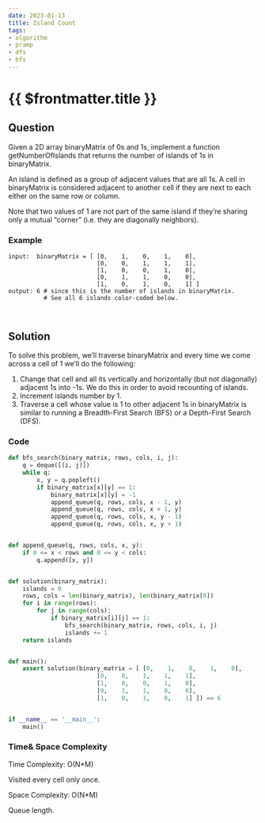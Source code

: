 ```yaml
---
date: 2023-01-13
title: Island Count
tags:
- algorithm
- pramp 
- dfs
- bfs
---
```

# {{ $frontmatter.title }}

## Question

Given a 2D array binaryMatrix of 0s and 1s, implement a function getNumberOfIslands that returns the number of islands of 1s in binaryMatrix.

An island is defined as a group of adjacent values that are all 1s. A cell in binaryMatrix is considered adjacent to another cell if they are next to each either on the same row or column. 

Note that two values of 1 are not part of the same island if they’re sharing only a mutual “corner”
(i.e. they are diagonally neighbors).





### Example
```
input:  binaryMatrix = [ [0,    1,    0,    1,    0],
                         [0,    0,    1,    1,    1],
                         [1,    0,    0,    1,    0],
                         [0,    1,    1,    0,    0],
                         [1,    0,    1,    0,    1] ]
output: 6 # since this is the number of islands in binaryMatrix.
          # See all 6 islands color-coded below.



```

## Solution 

To solve this problem, we’ll traverse binaryMatrix and every time we come across a cell of 1 we’ll do the following:
1. Change that cell and all its vertically and horizontally (but not diagonally) adjacent 1s into -1s.
 We do this in order to avoid recounting of islands.
2. Increment islands number by 1.
3. Traverse a cell whose value is 1 to other adjacent 1s in binaryMatrix is similar to running a 
Breadth-First Search (BFS) or a Depth-First Search (DFS).




### Code
```python
def bfs_search(binary_matrix, rows, cols, i, j):
    q = deque([(i, j)])
    while q:
        x, y = q.popleft()
        if binary_matrix[x][y] == 1:
            binary_matrix[x][y] = -1
            append_queue(q, rows, cols, x - 1, y)
            append_queue(q, rows, cols, x + 1, y)
            append_queue(q, rows, cols, x, y - 1)
            append_queue(q, rows, cols, x, y + 1)


def append_queue(q, rows, cols, x, y):
    if 0 <= x < rows and 0 <= y < cols:
        q.append([x, y])


def solution(binary_matrix):
    islands = 0
    rows, cols = len(binary_matrix), len(binary_matrix[0])
    for i in range(rows):
        for j in range(cols):
            if binary_matrix[i][j] == 1:
                bfs_search(binary_matrix, rows, cols, i, j)
                islands += 1
    return islands


def main():
    assert solution(binary_matrix = [ [0,    1,    0,    1,    0],
                         [0,    0,    1,    1,    1],
                         [1,    0,    0,    1,    0],
                         [0,    1,    1,    0,    0],
                         [1,    0,    1,    0,    1] ]) == 6


if __name__ == '__main__':
    main()


```

### Time& Space Complexity

Time Complexity: O(N*M)

Visited every cell only once.

Space Complexity: O(N*M)

Queue length.













